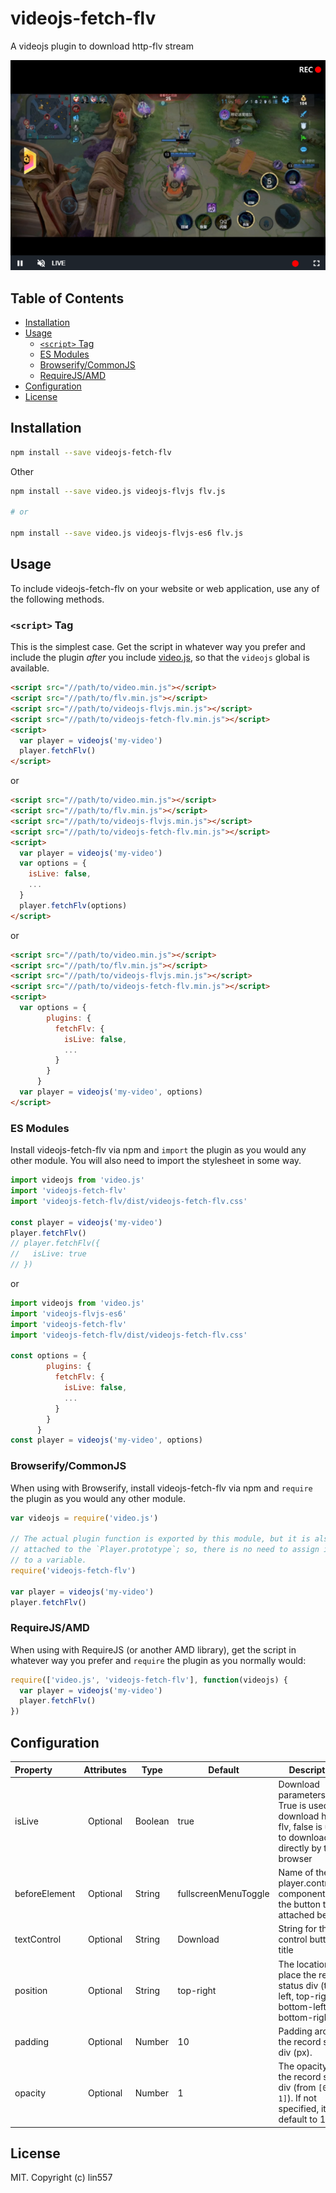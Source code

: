 # videojs-fetch-flv

A videojs plugin to download http-flv stream

![image](docs/images/step0.png)

## Table of Contents

<!-- START doctoc generated TOC please keep comment here to allow auto update -->
<!-- DON'T EDIT THIS SECTION, INSTEAD RE-RUN doctoc TO UPDATE -->


- [Installation](#installation)
- [Usage](#usage)
  - [`<script>` Tag](#script-tag)
  - [ES Modules](#es-modules)
  - [Browserify/CommonJS](#browserifycommonjs)
  - [RequireJS/AMD](#requirejsamd)
- [Configuration](#configuration)
- [License](#license)

<!-- END doctoc generated TOC please keep comment here to allow auto update -->


## Installation

```sh
npm install --save videojs-fetch-flv
```

Other

```sh
npm install --save video.js videojs-flvjs flv.js

# or 

npm install --save video.js videojs-flvjs-es6 flv.js
```



## Usage

To include videojs-fetch-flv on your website or web application, use any of the following methods.

### `<script>` Tag

This is the simplest case. Get the script in whatever way you prefer and include the plugin _after_ you include [video.js][videojs], so that the `videojs` global is available.

```html
<script src="//path/to/video.min.js"></script>
<script src="//path/to/flv.min.js"></script>
<script src="//path/to/videojs-flvjs.min.js"></script>
<script src="//path/to/videojs-fetch-flv.min.js"></script>
<script>
  var player = videojs('my-video')
  player.fetchFlv()
</script>
```

or

```html
<script src="//path/to/video.min.js"></script>
<script src="//path/to/flv.min.js"></script>
<script src="//path/to/videojs-flvjs.min.js"></script>
<script src="//path/to/videojs-fetch-flv.min.js"></script>
<script>
  var player = videojs('my-video')
  var options = {
    isLive: false,
    ...
  }
  player.fetchFlv(options)
</script>
```

or 

```html
<script src="//path/to/video.min.js"></script>
<script src="//path/to/flv.min.js"></script>
<script src="//path/to/videojs-flvjs.min.js"></script>
<script src="//path/to/videojs-fetch-flv.min.js"></script>
<script>
  var options = {
        plugins: {
          fetchFlv: {
            isLive: false,
            ...
          }
        }
      }
  var player = videojs('my-video', options)
</script>
```

### ES Modules

Install videojs-fetch-flv via npm and `import` the plugin as you would any other module.
You will also need to import the stylesheet in some way.

```js
import videojs from 'video.js'
import 'videojs-fetch-flv'
import 'videojs-fetch-flv/dist/videojs-fetch-flv.css'

const player = videojs('my-video')
player.fetchFlv()
// player.fetchFlv({
//   isLive: true
// })
```

or

```js
import videojs from 'video.js'
import 'videojs-flvjs-es6'
import 'videojs-fetch-flv'
import 'videojs-fetch-flv/dist/videojs-fetch-flv.css'

const options = {
        plugins: {
          fetchFlv: {
            isLive: false,
            ...
          }
        }
      }
const player = videojs('my-video', options)
```


### Browserify/CommonJS

When using with Browserify, install videojs-fetch-flv via npm and `require` the plugin as you would any other module.

```js
var videojs = require('video.js')

// The actual plugin function is exported by this module, but it is also
// attached to the `Player.prototype`; so, there is no need to assign it
// to a variable.
require('videojs-fetch-flv')

var player = videojs('my-video')
player.fetchFlv()
```

### RequireJS/AMD

When using with RequireJS (or another AMD library), get the script in whatever way you prefer and `require` the plugin as you normally would:

```js
require(['video.js', 'videojs-fetch-flv'], function(videojs) {
  var player = videojs('my-video')
  player.fetchFlv()
})
```



## Configuration

| Property      | Attributes | Type    | Default              | Description                                                  |
| :------------ | :--------: | ------- | -------------------- | ------------------------------------------------------------ |
| isLive        |  Optional  | Boolean | true                 | Download parameters. True is used to download http-flv,  false is used to download directly by the browser |
| beforeElement |  Optional  | String  | fullscreenMenuToggle | Name of the player.controlBar component for the button to be attached before |
| textControl   |  Optional  | String  | Download             | String for the control button title                          |
| position      |  Optional  | String  | top-right            | The location to place the record status div (top-left, top-right, bottom-left, or bottom-right) |
| padding       |  Optional  | Number  | 10                   | Padding around the record status div (px).                   |
| opacity       |  Optional  | Number  | 1                    | The opacity of the record status div (from `[0, 1]`). If not specified, it will default to 1. |



## License

MIT. Copyright (c) lin557


[videojs]: http://videojs.com/

